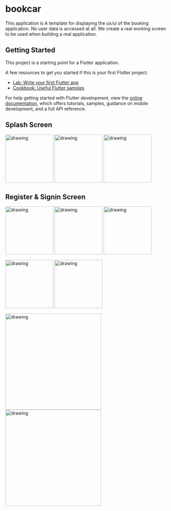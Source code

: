 # bookcar

This application is A template for displaying the ux/ui of the booking application. No user data is accessed at all.
We create a real working screen to be used when building a real application.

## Getting Started

This project is a starting point for a Flutter application.

A few resources to get you started if this is your first Flutter project:

- [Lab: Write your first Flutter app](https://docs.flutter.dev/get-started/codelab)
- [Cookbook: Useful Flutter samples](https://docs.flutter.dev/cookbook)

For help getting started with Flutter development, view the
[online documentation](https://docs.flutter.dev/), which offers tutorials,
samples, guidance on mobile development, and a full API reference.


<!-- ![](https://user-images.githubusercontent.com/103012749/211511683-da1ec171-6034-4177-8944-f9a488f2dc22.png) -->

## Splash Screen

<p float="left">
<img src="https://github.com/noteyn51/FlutterCarbook/blob/main/screenshot/s1.png" alt="drawing" width="150"/>
<img src="https://github.com/noteyn51/FlutterCarbook/blob/main/screenshot/s2.png" alt="drawing" width="150"/>
<img src="https://github.com/noteyn51/FlutterCarbook/blob/main/screenshot/s3.png" alt="drawing" width="150"/>
</p>

## Register & Signin Screen

<p float="left">
<img src="https://github.com/noteyn51/FlutterCarbook/blob/main/screenshot/s4.png" alt="drawing" width="150"/>
<img src="https://github.com/noteyn51/FlutterCarbook/blob/main/screenshot/s5.png" alt="drawing" width="150"/>
<img src="https://github.com/noteyn51/FlutterCarbook/blob/main/screenshot/s6.png" alt="drawing" width="150"/>
</p>

<p float="left">
<img src="https://github.com/noteyn51/FlutterCarbook/blob/main/screenshot/s7.png" alt="drawing" width="150"/>
<img src="https://github.com/noteyn51/FlutterCarbook/blob/main/screenshot/s8.png" alt="drawing" width="150"/>
</p>


<img src="https://github.com/noteyn51/FlutterCarbook/blob/main/screenshot/s9.png" alt="drawing" width="300"/>
<img src="https://github.com/noteyn51/FlutterCarbook/blob/main/screenshot/s10.png" alt="drawing" width="300"/>
